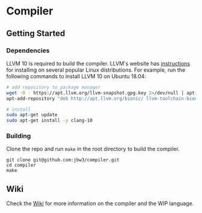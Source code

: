 # Compiler

## Getting Started

### Dependencies

LLVM 10 is required to build the compiler.
LLVM's website has [instructions](https://apt.llvm.org) for installing on several popular Linux distributions.
For example, run the following commands to install LLVM 10 on Ubuntu 18.04:

```bash
# add repository to package manager
wget -O - https://apt.llvm.org/llvm-snapshot.gpg.key 2>/dev/null | apt-key add -
apt-add-repository "deb http://apt.llvm.org/bionic/ llvm-toolchain-bionic-10 main"

# install
sudo apt-get update
sudo apt-get install -y clang-10
```

### Building

Clone the repo and run `make` in the root directory to build the compiler.

```
git clone git@github.com:jbw3/compiler.git
cd compiler
make
```

## Wiki

Check the [Wiki](https://github.com/jbw3/compiler/wiki) for more information on the compiler and the WIP language.
